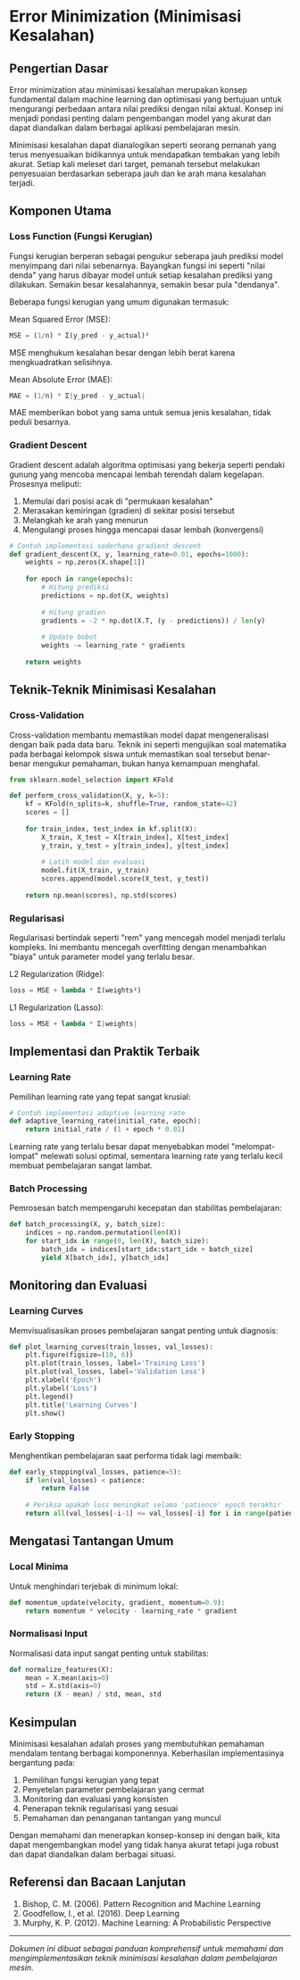 # Error Minimization (Minimisasi Kesalahan)

## Pengertian Dasar

Error minimization atau minimisasi kesalahan merupakan konsep fundamental dalam machine learning dan optimisasi yang bertujuan untuk mengurangi perbedaan antara nilai prediksi dengan nilai aktual. Konsep ini menjadi pondasi penting dalam pengembangan model yang akurat dan dapat diandalkan dalam berbagai aplikasi pembelajaran mesin.

Minimisasi kesalahan dapat dianalogikan seperti seorang pemanah yang terus menyesuaikan bidikannya untuk mendapatkan tembakan yang lebih akurat. Setiap kali meleset dari target, pemanah tersebut melakukan penyesuaian berdasarkan seberapa jauh dan ke arah mana kesalahan terjadi.

## Komponen Utama

### Loss Function (Fungsi Kerugian)

Fungsi kerugian berperan sebagai pengukur seberapa jauh prediksi model menyimpang dari nilai sebenarnya. Bayangkan fungsi ini seperti "nilai denda" yang harus dibayar model untuk setiap kesalahan prediksi yang dilakukan. Semakin besar kesalahannya, semakin besar pula "dendanya".

Beberapa fungsi kerugian yang umum digunakan termasuk:

Mean Squared Error (MSE):
```python
MSE = (1/n) * Σ(y_pred - y_actual)²
```
MSE menghukum kesalahan besar dengan lebih berat karena mengkuadratkan selisihnya.

Mean Absolute Error (MAE):
```python
MAE = (1/n) * Σ|y_pred - y_actual|
```
MAE memberikan bobot yang sama untuk semua jenis kesalahan, tidak peduli besarnya.

### Gradient Descent

Gradient descent adalah algoritma optimisasi yang bekerja seperti pendaki gunung yang mencoba mencapai lembah terendah dalam kegelapan. Prosesnya meliputi:

1. Memulai dari posisi acak di "permukaan kesalahan"
2. Merasakan kemiringan (gradien) di sekitar posisi tersebut
3. Melangkah ke arah yang menurun
4. Mengulangi proses hingga mencapai dasar lembah (konvergensi)

```python
# Contoh implementasi sederhana gradient descent
def gradient_descent(X, y, learning_rate=0.01, epochs=1000):
    weights = np.zeros(X.shape[1])
    
    for epoch in range(epochs):
        # Hitung prediksi
        predictions = np.dot(X, weights)
        
        # Hitung gradien
        gradients = -2 * np.dot(X.T, (y - predictions)) / len(y)
        
        # Update bobot
        weights -= learning_rate * gradients
        
    return weights
```

## Teknik-Teknik Minimisasi Kesalahan

### Cross-Validation

Cross-validation membantu memastikan model dapat mengeneralisasi dengan baik pada data baru. Teknik ini seperti mengujikan soal matematika pada berbagai kelompok siswa untuk memastikan soal tersebut benar-benar mengukur pemahaman, bukan hanya kemampuan menghafal.

```python
from sklearn.model_selection import KFold

def perform_cross_validation(X, y, k=5):
    kf = KFold(n_splits=k, shuffle=True, random_state=42)
    scores = []
    
    for train_index, test_index in kf.split(X):
        X_train, X_test = X[train_index], X[test_index]
        y_train, y_test = y[train_index], y[test_index]
        
        # Latih model dan evaluasi
        model.fit(X_train, y_train)
        scores.append(model.score(X_test, y_test))
    
    return np.mean(scores), np.std(scores)
```

### Regularisasi

Regularisasi bertindak seperti "rem" yang mencegah model menjadi terlalu kompleks. Ini membantu mencegah overfitting dengan menambahkan "biaya" untuk parameter model yang terlalu besar.

L2 Regularization (Ridge):
```python
loss = MSE + lambda * Σ(weights²)
```

L1 Regularization (Lasso):
```python
loss = MSE + lambda * Σ|weights|
```

## Implementasi dan Praktik Terbaik

### Learning Rate

Pemilihan learning rate yang tepat sangat krusial:
```python
# Contoh implementasi adaptive learning rate
def adaptive_learning_rate(initial_rate, epoch):
    return initial_rate / (1 + epoch * 0.01)
```

Learning rate yang terlalu besar dapat menyebabkan model "melompat-lompat" melewati solusi optimal, sementara learning rate yang terlalu kecil membuat pembelajaran sangat lambat.

### Batch Processing

Pemrosesan batch mempengaruhi kecepatan dan stabilitas pembelajaran:
```python
def batch_processing(X, y, batch_size):
    indices = np.random.permutation(len(X))
    for start_idx in range(0, len(X), batch_size):
        batch_idx = indices[start_idx:start_idx + batch_size]
        yield X[batch_idx], y[batch_idx]
```

## Monitoring dan Evaluasi

### Learning Curves

Memvisualisasikan proses pembelajaran sangat penting untuk diagnosis:
```python
def plot_learning_curves(train_losses, val_losses):
    plt.figure(figsize=(10, 6))
    plt.plot(train_losses, label='Training Loss')
    plt.plot(val_losses, label='Validation Loss')
    plt.xlabel('Epoch')
    plt.ylabel('Loss')
    plt.legend()
    plt.title('Learning Curves')
    plt.show()
```

### Early Stopping

Menghentikan pembelajaran saat performa tidak lagi membaik:
```python
def early_stopping(val_losses, patience=5):
    if len(val_losses) < patience:
        return False
    
    # Periksa apakah loss meningkat selama 'patience' epoch terakhir
    return all(val_losses[-i-1] <= val_losses[-i] for i in range(patience-1))
```

## Mengatasi Tantangan Umum

### Local Minima

Untuk menghindari terjebak di minimum lokal:
```python
def momentum_update(velocity, gradient, momentum=0.9):
    return momentum * velocity - learning_rate * gradient
```

### Normalisasi Input

Normalisasi data input sangat penting untuk stabilitas:
```python
def normalize_features(X):
    mean = X.mean(axis=0)
    std = X.std(axis=0)
    return (X - mean) / std, mean, std
```

## Kesimpulan

Minimisasi kesalahan adalah proses yang membutuhkan pemahaman mendalam tentang berbagai komponennya. Keberhasilan implementasinya bergantung pada:

1. Pemilihan fungsi kerugian yang tepat
2. Penyetelan parameter pembelajaran yang cermat
3. Monitoring dan evaluasi yang konsisten
4. Penerapan teknik regularisasi yang sesuai
5. Pemahaman dan penanganan tantangan yang muncul

Dengan memahami dan menerapkan konsep-konsep ini dengan baik, kita dapat mengembangkan model yang tidak hanya akurat tetapi juga robust dan dapat diandalkan dalam berbagai situasi.

## Referensi dan Bacaan Lanjutan

1. Bishop, C. M. (2006). Pattern Recognition and Machine Learning
2. Goodfellow, I., et al. (2016). Deep Learning
3. Murphy, K. P. (2012). Machine Learning: A Probabilistic Perspective

---
*Dokumen ini dibuat sebagai panduan komprehensif untuk memahami dan mengimplementasikan teknik minimisasi kesalahan dalam pembelajaran mesin.*
